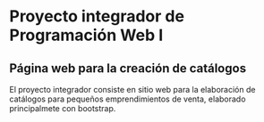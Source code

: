 # Proyecto integrador de Programación Web I

## Página web para la creación de catálogos

El proyecto integrador consiste en sitio web para la elaboración de catálogos para pequeños emprendimientos de venta, elaborado principalmete con bootstrap.
